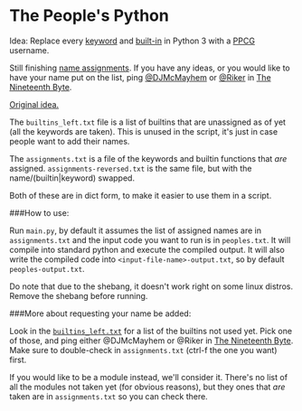 # The People's Python

Idea: Replace every [keyword](http://www.programiz.com/python-programming/keyword-list) and [built-in](https://docs.python.org/3/library/functions.html) in Python 3 with a [PPCG](https://codegolf.stackexchange.com/) username.

Still finishing [name assignments](https://github.com/DJMcMayhem/ThePeoplesPython/blob/master/assignments.txt). If you have any ideas, or you would like to have your name put on the list, ping [@DJMcMayhem](http://codegolf.stackexchange.com/users/31716/) or [@Riker](http://codegolf.stackexchange.com/users/46271/riker) in [The Nineteenth Byte](chat.stackexchange.com/rooms/240/the-nineteenth-byte).

[Original idea.](https://chat.stackexchange.com/transcript/message/30148665#30148665)

The `builtins_left.txt` file is a list of builtins that are unassigned as of yet (all the keywords are taken).  This is unused in the script, it's just in case people want to add their names.

The `assignments.txt` is a file of the keywords and builtin functions that _are_ assigned.  `assignments-reversed.txt` is the same file, but with the name/(builtin|keyword) swapped.

Both of these are in dict form, to make it easier to use them in a script.

###How to use:

Run `main.py`, by default it assumes the list of assigned names are in `assignments.txt` and the input code you want to run is in `peoples.txt`. It will compile into standard python and execute the compiled output. It will also write the compiled code into `<input-file-name>-output.txt`, so by default `peoples-output.txt`.


Do note that due to the shebang, it doesn't work right on some linux distros. Remove the shebang before running.



###More about requesting your name be added:

Look in the [`builtins_left.txt`](https://github.com/DJMcMayhem/ThePeoplesPython/blob/master/builtins_left.txt) for a list of the builtins not used yet.  Pick one of those, and ping either @DJMcMayhem or @Riker in [The Nineteenth Byte](chat.stackexchange.com/rooms/240/the-nineteenth-byte).  Make sure to double-check in `assignments.txt` (ctrl-f the one you  want) first.

If you would like to be a module instead, we'll consider it.  There's no list of all the modules not taken yet (for obvious reasons), but they ones that _are_ taken are in `assignments.txt` so you can check there.
